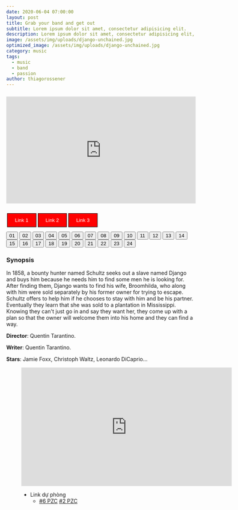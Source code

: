 ```yaml
---
date: 2020-06-04 07:00:00
layout: post
title: Grab your band and get out
subtitle: Lorem ipsum dolor sit amet, consectetur adipisicing elit.
description: Lorem ipsum dolor sit amet, consectetur adipisicing elit, sed do eiusmod tempor incididunt ut labore et dolore magna aliqua.
image: /assets/img/uploads/django-unchained.jpg
optimized_image: /assets/img/uploads/django-unchained.jpg
category: music
tags:
  - music
  - band
  - passion
author: thiagorossener
---
```

<style>
.video-wrapper {
    position: relative;
    padding-bottom: 56.25%;
    height: 0;
    <!-- overflow: hidden; -->
}

.video-wrapper iframe {
    position: absolute;
    top: 0;
    left: 0;
    width: 100%;
    height: 100%;
}
.button_link {
    font-size: 13.3333px;
    font-family: 'Quicksand', sans-serif!important;
    background-color: #ff0101;
    border: 1px solid #000000;
    color: #fff;
    padding: 10px 20px;
    margin: 2px 2px;
    cursor: pointer;
    float: left;
}
.button_link_clicked:hover {
        font-weight: 600;
        background-color: #fff;
        color: #000000;
        border: 1px solid #0d0d0d;
}     

.button_link_clicked {
    font-weight: 600;
    font-size: 13.3333px;
    font-family: 'Quicksand', sans-serif!important;
    background-color: #fff;
    border: 1px solid #0d0d0d;
    color: #000000;
    padding: 10px 20px;
    margin: 2px 2px;
    cursor: pointer;
    float: left;
}
</style>
<div style='width:100%; height:10px; position:relative; margin-left: auto; margin-right: auto; overflow: hidden;'></div>

<div class="video-wrapper">
<iframe id="myframe" scrolling="no" allowfullscreen="" frameborder="0"  height="360"
src="https://www.youtube.com/embed/MW4t7gtPFnc" width="640"></iframe>
</div>

<div style='width:100%; height:10px; position:relative; margin-left: auto; margin-right: auto; overflow: hidden;'></div>

<button class="button_link" onclick="link_1()">Link 1</button>
<button class="button_link" onclick="link_2()">Link 2</button>
<button class="button_link" onclick="link_3()">Link 3</button>

<div style='width:100%; height:10px; position:relative; margin-left: auto; margin-right: auto; overflow: hidden;'></div>

<script>
 var link1 = "https://www.fembed.com/v/7ry-jsg81nmdqrk"
 var link2 = "https://www.dailymotion.com/embed/video/x7uafke"
 var link3 = "https://dood.to/e/ns6y6svs0f5nc3e3qutvbpvpb443uads"

 function link_1() {
 var x = document.getElementsByClassName("button_link");
 for (var i=0; i < x.length; i++)
 {x[i].classList.remove("button_link_clicked")}
 x[0].classList.add("button_link_clicked");
 document.getElementById("myframe").src = link1;}

 function link_2() {
 var x = document.getElementsByClassName("button_link");
 for (var i=0; i < x.length; i++)
 {x[i].classList.remove("button_link_clicked")}
 x[1].classList.add("button_link_clicked");
 document.getElementById("myframe").src = link2;}

 function link_3() {
 var x = document.getElementsByClassName("button_link");
 for (var i=0; i < x.length; i++)
 {x[i].classList.remove("button_link_clicked")}
 x[2].classList.add("button_link_clicked");
 document.getElementById("myframe").src = link3;}
</script>

<div class="btn-group">
  <button class="button_movie" id="01" onclick="clearfocus();tap_01();myframe()">01</button>
  <button class="button_movie" id="02" onclick="clearfocus();tap_02();myframe()">02</button>
  <button class="button_movie" id="03" onclick="clearfocus();tap_03();myframe()">03</button>
  <button class="button_movie" id="04" onclick="clearfocus();tap_04();myframe()">04</button>
  <button class="button_movie" id="05" onclick="clearfocus();tap_05();myframe()">05</button>
  <button class="button_movie" id="06" onclick="clearfocus();tap_06();myframe()">06</button>
  <button class="button_movie" id="07" onclick="clearfocus();tap_07();myframe()">07</button>
  <button class="button_movie" id="08" onclick="clearfocus();tap_08();myframe()">08</button>
  <button class="button_movie" id="09" onclick="clearfocus();tap_09();myframe()">09</button>
  <button class="button_movie" id="10" onclick="clearfocus();tap_10();myframe()">10</button>
  <button class="button_movie" id="11" onclick="clearfocus();tap_11();myframe()">11</button>
  <button class="button_movie" id="12" onclick="clearfocus();tap_12();myframe()">12</button>
  <button class="button_movie" id="13" onclick="clearfocus();tap_13();myframe()">13</button>
  <button class="button_movie" id="14" onclick="clearfocus();tap_14();myframe()">14</button>
  <button class="button_movie" id="15" onclick="clearfocus();tap_15();myframe()">15</button>
  <button class="button_movie" id="16" onclick="clearfocus();tap_16();myframe()">16</button>
  <button class="button_movie" id="17" onclick="clearfocus();tap_17();myframe()">17</button>
  <button class="button_movie" id="18" onclick="clearfocus();tap_18();myframe()">18</button>
  <button class="button_movie" id="19" onclick="clearfocus();tap_19();myframe()">19</button>
  <button class="button_movie" id="20" onclick="clearfocus();tap_20();myframe()">20</button>
  <button class="button_movie" id="21" onclick="clearfocus();tap_21();myframe()">21</button>
  <button class="button_movie" id="22" onclick="clearfocus();tap_22();myframe()">22</button>
  <button class="button_movie" id="23" onclick="clearfocus();tap_23();myframe()">23</button>
  <button class="button_movie" id="24" onclick="clearfocus();tap_24();myframe()">24</button>
</div>

<script>
 function clearfocus()
 {
 var x = document.getElementsByClassName("button_movie");
 for (var i=0; i < x.length; i++)
 {x[i].classList.remove("button_movie_clicked")}
 }

 function myframe()
 {
 var x = document.getElementsByClassName("button_link");
 for (var i=0; i < x.length; i++)
 {x[i].classList.remove("button_link_clicked")}
 document.getElementById("myframe").src = link1;
 }

 var link1_01 = "https://moekawaii.stream/embed/hhkungfu.php?id=rjpd36w51tu9"
 var link1_02 = "https://moekawaii.stream/embed/hhkungfu.php?id=nvildocnowpx"
 var link1_03 = "https://moekawaii.stream/embed/hhkungfu.php?id=wit6j8nmy4z7"
 var link1_04 = "https://moekawaii.stream/embed/hhkungfu.php?id=ayti3s2apde7"
 var link1_05 = "https://moekawaii.stream/embed/hhkungfu.php?id=ro670vnn9mar"
 var link1_06 = "https://moekawaii.stream/embed/hhkungfu.php?id=tcnu18j4cils"
 var link1_07 = "https://moekawaii.stream/embed/hhkungfu.php?id=ke03lmt0qkd4"
 var link1_08 = "https://moekawaii.stream/embed/hhkungfu.php?id=lvbzhf9qzxzp"
 var link1_09 = "https://moekawaii.stream/embed/hhkungfu.php?id=7ys67af01xn2"
 var link1_10 = "https://moekawaii.stream/embed/hhkungfu.php?id=877bxypa9zpy"
 var link1_11 = "https://moekawaii.stream/embed/hhkungfu.php?id=wxpkrujmxyot"
 var link1_12 = "https://moekawaii.stream/embed/hhkungfu.php?id=1sk4gb2so69q"
 var link1_13 = "https://moekawaii.stream/embed/hhkungfu.php?id=eik1xgc9xzi6"
 var link1_14 = "https://moekawaii.stream/embed/hhkungfu.php?id=sgllvwa0w3ln"
 var link1_15 = "https://moekawaii.stream/embed/hhkungfu.php?id=3g3oh72pxv8p"
 var link1_16 = "https://moekawaii.stream/embed/hhkungfu.php?id=bqjupj5zpmam"
 var link1_17 = "https://moekawaii.stream/embed/hhkungfu.php?id=0n5rud8by6l2"
 var link1_18 = "https://moekawaii.stream/embed/hhkungfu.php?id=so895p6bdn8n"
 var link1_19 = "https://moekawaii.stream/embed/hhkungfu.php?id=dxbsojoczzh8"
 var link1_20 = "https://moekawaii.stream/embed/hhkungfu.php?id=1260hplghzln"
 var link1_21 = "https://moekawaii.stream/embed/hhkungfu.php?id=knikoem5udhk"
 var link1_22 = "https://moekawaii.stream/embed/hhkungfu.php?id=4hy8dw3j3yql"
 var link1_23 = "https://moekawaii.stream/embed/hhkungfu.php?id=w0gsnzyhvscd"
 var link1_24 = "https://www.youtube.com/embed/MW4t7gtPFnc"

 function tap_01() {link1 = link1_01;link2 = "";link3 = "";var y = document.getElementById("01");y.classList.add("button_movie_clicked");}
 function tap_02() {link1 = link1_02;link2 = "";link3 = "";var y = document.getElementById("02");y.classList.add("button_movie_clicked");}
 function tap_03() {link1 = link1_03;link2 = "";link3 = "";var y = document.getElementById("03");y.classList.add("button_movie_clicked");}
 function tap_04() {link1 = link1_04;link2 = "";link3 = "";var y = document.getElementById("04");y.classList.add("button_movie_clicked");}
 function tap_05() {link1 = link1_05;link2 = "";link3 = "";var y = document.getElementById("05");y.classList.add("button_movie_clicked");}
 function tap_06() {link1 = link1_06;link2 = "";link3 = "";var y = document.getElementById("06");y.classList.add("button_movie_clicked");}
 function tap_07() {link1 = link1_07;link2 = "";link3 = "";var y = document.getElementById("07");y.classList.add("button_movie_clicked");}
 function tap_08() {link1 = link1_08;link2 = "";link3 = "";var y = document.getElementById("08");y.classList.add("button_movie_clicked");}
 function tap_09() {link1 = link1_09;link2 = "";link3 = "";var y = document.getElementById("09");y.classList.add("button_movie_clicked");}
 function tap_10() {link1 = link1_10;link2 = "";link3 = "";var y = document.getElementById("10");y.classList.add("button_movie_clicked");}
 function tap_11() {link1 = link1_11;link2 = "";link3 = "";var y = document.getElementById("11");y.classList.add("button_movie_clicked");}
 function tap_12() {link1 = link1_12;link2 = "";link3 = "";var y = document.getElementById("12");y.classList.add("button_movie_clicked");}
 function tap_13() {link1 = link1_13;link2 = "";link3 = "";var y = document.getElementById("13");y.classList.add("button_movie_clicked");}
 function tap_14() {link1 = link1_14;link2 = "";link3 = "";var y = document.getElementById("14");y.classList.add("button_movie_clicked");}
 function tap_15() {link1 = link1_15;link2 = "";link3 = "";var y = document.getElementById("15");y.classList.add("button_movie_clicked");}
 function tap_16() {link1 = link1_16;link2 = "";link3 = "";var y = document.getElementById("16");y.classList.add("button_movie_clicked");}
 function tap_17() {link1 = link1_17;link2 = "";link3 = "";var y = document.getElementById("17");y.classList.add("button_movie_clicked");}
 function tap_18() {link1 = link1_18;link2 = "";link3 = "";var y = document.getElementById("18");y.classList.add("button_movie_clicked");}
 function tap_19() {link1 = link1_19;link2 = "";link3 = "";var y = document.getElementById("19");y.classList.add("button_movie_clicked");}
 function tap_20() {link1 = link1_20;link2 = "";link3 = "";var y = document.getElementById("20");y.classList.add("button_movie_clicked");}
 function tap_21() {link1 = link1_21;link2 = "";link3 = "";var y = document.getElementById("21");y.classList.add("button_movie_clicked");}
 function tap_22() {link1 = link1_22;link2 = "";link3 = "";var y = document.getElementById("22");y.classList.add("button_movie_clicked");}
 function tap_23() {link1 = link1_23;link2 = "";link3 = "";var y = document.getElementById("23");y.classList.add("button_movie_clicked");}
 function tap_24() {link1 = link1_24;link2 = "";link3 = "";var y = document.getElementById("24");y.classList.add("button_movie_clicked");}

</script>

### Synopsis
In 1858, a bounty hunter named Schultz seeks out a slave named Django and buys him because he needs him to find some men he is looking for. After finding them, Django wants to find his wife, Broomhilda, who along with him were sold separately by his former owner for trying to escape. Schultz offers to help him if he chooses to stay with him and be his partner. Eventually they learn that she was sold to a plantation in Mississippi. Knowing they can't just go in and say they want her, they come up with a plan so that the owner will welcome them into his home and they can find a way.  

**Director**: Quentin Tarantino.  

**Writer**: Quentin Tarantino.  

**Stars**: Jamie Foxx, Christoph Waltz, Leonardo DiCaprio...  


<figure class="video_container">
 <iframe width="560" height="315" src="https://dood.to/e/ns6y6svs0f5nc3e3qutvbpvpb443uads" frameborder="0" name="link" allowfullscreen></iframe>

  <div id="third-party-server"><ul class="server-list">           
    <li class="backup-server">              
    <span class="server-title">Link dự phòng</span>             
    <ul class="list-episode">               
    <li class="episode">                              
    <a  href="https://www.fembed.com/v/7ry-jsg81nmdqrk" target="link">#6 PZC</a>      
    <a  href="https://dood.to/e/ns6y6svs0f5nc3e3qutvbpvpb443uads" target="link">#2 PZC</a>           
       </li>                                                                 
  </ul>           
</li>         
</ul></div>
</figure>
